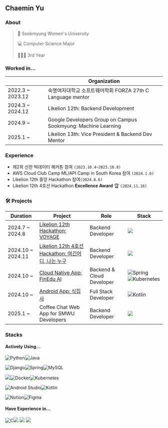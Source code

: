 ## Chaemin Yu

### About
> 🏫 Sookmyung Women's University
> 
> 💻 Computer Science Major
> 
> 👩🏻‍💻 3rd Year

### Worked in...
|                     |                           Organization                        |
| ------------------- | ------------------------------------------------------------- |
|2022.3 ~ 2023.12     | 숙명여자대학교 소프트웨어학회 FORZA 27th C Language mentor            |
|2024.3 ~ 2024.12     | Likelion 12th: Backend Development                          |
|2024.9 ~             | Google Developers Group on Campus Sookmyung: Machine Learning |
|2025.1 ~             | Likelion 13th: Vice President & Backend Dev Mentor |

### Experience
- 제2회 신한 빅데이터 해커톤 참여 ```(2023.10.4~2023.10.8)```
- AWS Cloud Club Camp ML/API Camp in South Korea 참여 ```(2024.1.6)```
- Likelion 12th 중앙 Hackathon 참여```(2024.8.6)```
- Likelion 12th 4호선 Hackathon **Excellence Award** 🏆 ```(2024.11.16)```

### 🛠️ Projects

|   Duration    | Project    |  Role | Stack|
| ------------- | ------------- | ---- | ---- |
| 2024.7 ~ 2024.8  | [Likelion 12th Hackathon: VOYAGE](https://github.com/Likelion-at-SMWU-12th/CheongpaGamja-Server)  | Backend Developer | <img src="https://img.shields.io/badge/django-092E20?style=for-the-badge&logo=django&logoColor=white"> |
| 2024.10 ~ 2024.11 | [Likelion 12th 4호선 Hackathon: 여긴어디, 나는 누구](https://github.com/Line4Thon-Nugu/Nugu-Backend) | Backend Developer | <img src="https://img.shields.io/badge/springboot-6DB33F?style=for-the-badge&logo=springboot&logoColor=white"> |
| 2024.10 ~ | [Cloud Native App: FinEdu AI](https://github.com/CloudSystem-FinEdu) | Backend & Cloud Developer | ![Spring](https://img.shields.io/badge/spring-%236DB33F.svg?style=for-the-badge&logo=spring&logoColor=white)![Kubernetes](https://img.shields.io/badge/kubernetes-%23326ce5.svg?style=for-the-badge&logo=kubernetes&logoColor=white) |
| 2024.10 ~ | [Android App: 식집사](https://github.com/chaeminyu/android-shick-jip) | Full Stack Developer | ![Kotlin](https://img.shields.io/badge/kotlin-%237F52FF.svg?style=for-the-badge&logo=kotlin&logoColor=white) |
| 2025.1 ~ | Coffee Chat Web App for SMWU Developers | Backend Developer | <img src="https://img.shields.io/badge/springboot-6DB33F?style=for-the-badge&logo=springboot&logoColor=white"> |


### Stacks

#### Actively Using...
![Python](https://img.shields.io/badge/python-3670A0?style=for-the-badge&logo=python&logoColor=ffdd54)![Java](https://img.shields.io/badge/java-%23ED8B00.svg?style=for-the-badge&logo=openjdk&logoColor=white)

![Django](https://img.shields.io/badge/django-%23092E20.svg?style=for-the-badge&logo=django&logoColor=white)![Spring](https://img.shields.io/badge/spring-%236DB33F.svg?style=for-the-badge&logo=spring&logoColor=white)![MySQL](https://img.shields.io/badge/mysql-4479A1.svg?style=for-the-badge&logo=mysql&logoColor=white)

<img src="https://img.shields.io/badge/amazonaws-232F3E?style=for-the-badge&logo=amazonaws&logoColor=white">![Docker](https://img.shields.io/badge/docker-%230db7ed.svg?style=for-the-badge&logo=docker&logoColor=white)![Kubernetes](https://img.shields.io/badge/kubernetes-%23326ce5.svg?style=for-the-badge&logo=kubernetes&logoColor=white)

![Android Studio](https://img.shields.io/badge/android%20studio-346ac1?style=for-the-badge&logo=android%20studio&logoColor=white)![Kotlin](https://img.shields.io/badge/kotlin-%237F52FF.svg?style=for-the-badge&logo=kotlin&logoColor=white)

![Notion](https://img.shields.io/badge/Notion-%23000000.svg?style=for-the-badge&logo=notion&logoColor=white)![Figma](https://img.shields.io/badge/figma-%23F24E1E.svg?style=for-the-badge&logo=figma&logoColor=white)

#### Have Experience in...
![C](https://img.shields.io/badge/c-%2300599C.svg?style=plastic&logo=c&logoColor=white)<img src="https://img.shields.io/badge/HTML-e34c26?style=flat&logo=html5&logoColor=white"> <img src="https://img.shields.io/badge/CSS-563d7c?&style=flat&logo=css3&logoColor=white"> <img src="https://img.shields.io/badge/JavaScript-323330?style=flat&logo=javascript&logoColor=F7DF1E">

<!--
**chaeminyu/chaeminyu** is a ✨ _special_ ✨ repository because its `README.md` (this file) appears on your GitHub profile.

Here are some ideas to get you started:

- 🔭 I’m currently working on ...
- 🌱 I’m currently learning ...
- 👯 I’m looking to collaborate on ...
- 🤔 I’m looking for help with ...
- 💬 Ask me about ...
- 📫 How to reach me: ...
- 😄 Pronouns: ...
- ⚡ Fun fact: ...
-->
